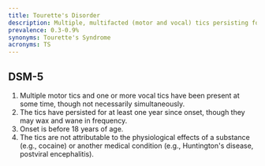 ```yaml
---
title: Tourette's Disorder
description: Multiple, multifacted (motor and vocal) tics persisting for over one year. 
prevalence: 0.3-0.9%
synonyms: Tourette's Syndrome
acronyms: TS
---
```


## DSM-5
1. Multiple motor tics and one or more vocal tics have been present at some time, though not necessarily simultaneously.  
2. The tics have persisted for at least one year since onset, though they may wax and wane in frequency.  
3. Onset is before 18 years of age.  
4. The tics are not attributable to the physiological effects of a substance (e.g., cocaine) or another medical condition (e.g., Huntington's disease, postviral encephalitis).  
